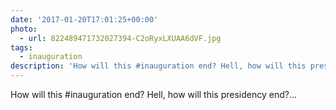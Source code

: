 ```yaml
---
date: '2017-01-20T17:01:25+00:00'
photo:
  - url: 822489471732027394-C2oRyxLXUAA6dVF.jpg
tags:
  - inauguration
description: 'How will this #inauguration end? Hell, how will this presidency end?... '
---
```

How will this #inauguration end? Hell, how will this presidency end?... 
